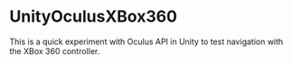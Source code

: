 # UnityOculusXBox360
This is a quick experiment with Oculus API in Unity to test navigation with the XBox 360 controller. 
